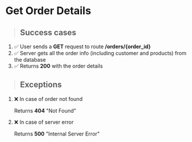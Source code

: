 # Get Order Details

> ## Success cases

1. ✅ User sends a **GET** request to route **/orders/{order_id}**
2. ✅ Server gets all the order info (including customer and products) from the database
3. ✅ Returns **200** with the order details

> ## Exceptions

1. ❌ In case of order not found

    Returns **404** "Not Found"
  
2. ❌ In case of server error

    Returns **500** "Internal Server Error"